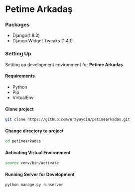 Petime Arkadaş
==============

### Packages

- Django(1.8.3)
- Django Widget Tweaks (1.4.1)

### Setting Up

Setting up development environment for **Petime Arkadaş**

#### Requirements

- Python
- Pip
- VirtualEnv

#### Clone project

```bash
git clone https://github.com/erayaydin/petimearkadas.git
```

#### Change directory to project

```bash
cd petimearkadas
```

#### Activating Virtual Environment

```bash
source venv/bin/activate
```

#### Running Server for Development

```bash
python manage.py runserver
```